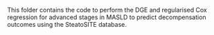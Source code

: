 This folder contains the code to perform the DGE and regularised Cox regression for advanced stages in MASLD to predict decompensation outcomes using the SteatoSITE database.
